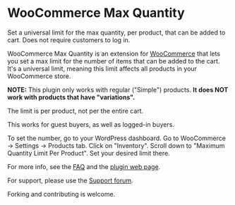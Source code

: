 WooCommerce Max Quantity
========================

Set a universal limit for the max quantity, per product, that can be added to cart. Does not require customers to log in.

WooCommerce Max Quantity is an extension for [WooCommerce](http://wordpress.org/plugins/woocommerce/) that lets you set a max limit for the number of items that can be added to the cart. It's a universal limit, meaning this limit affects all products in your WooCommerce store. 

**NOTE:** This plugin only works with regular ("Simple") products. **It does NOT work with products that have "variations".**

The limit is per product, not per the entire cart. 

This works for guest buyers, as well as logged-in buyers.

To set the number, go to your WordPress dashboard. Go to WooCommerce -> Settings -> Products tab. Click on "Inventory". Scroll down to "Maximum Quantity Limit Per Product". Set your desired limit there.

For more info, see the [FAQ](http://wordpress.org/plugins/woocommerce-max-quantity/faq/) and the [plugin web page](http://wordpress.org/plugins/woocommerce-max-quantity/).

For support, please use the [Support forum](http://wordpress.org/support/plugin/woocommerce-max-quantity).

Forking and contributing is welcome.
